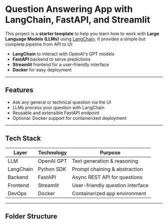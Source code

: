 # Question Answering App with LangChain, FastAPI, and Streamlit

This project is a **starter template** to help you learn how to work with **Large Language Models (LLMs)** using [LangChain](https://www.langchain.com/). It provides a simple but complete pipeline from API to UI:

- **LangChain** to interact with OpenAI's GPT models  
- **FastAPI** backend to serve predictions  
- **Streamlit** frontend for a user-friendly interface  
- **Docker** for easy deployment  

---

## Features

- Ask any general or technical question via the UI  
- LLMs process your question with LangChain  
- Reusable and extensible FastAPI endpoint  
- Optional: Docker support for containerized deployment  

---

## Tech Stack

| Layer      | Technology     | Purpose                          |
|------------|----------------|----------------------------------|
| LLM        | OpenAI GPT     | Text generation & reasoning      |
| LangChain  | Python SDK     | Prompt chaining & abstraction    |
| Backend    | FastAPI        | Async REST API for questions     |
| Frontend   | Streamlit      | User-friendly question interface |
| DevOps     | Docker         | Containerized app environment    |

---

## Folder Structure

